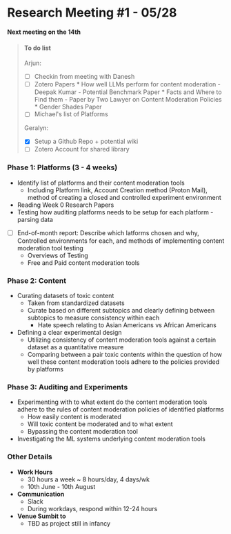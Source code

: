 # Research Meeting #1 - 05/28
**Next meeting on the 14th**

> #### To do list
> Arjun: 
> - [ ] Checkin from meeting with Danesh 
> - [ ] Zotero Papers
     * How well LLMs perform for content moderation  - Deepak Kumar - Potential Benchmark Paper
     * Facts and Where to Find them - Paper by Two Lawyer on Content Moderation Policies
     * Gender Shades Paper
> - [ ] Michael's list of Platforms
> 
> Geralyn: 
> - [x] Setup a Github Repo + potential wiki
> - [ ] Zotero Account for shared library
> 

### Phase 1: Platforms (3 - 4 weeks)
* Identify list of platforms and their content moderation tools 
    * Including Platform link, Account Creation method (Proton Mail), method of creating a closed and controlled experiment environment
* Reading Week 0 Research Papers 
* Testing how auditing platforms needs to be setup for each platform - parsing data 

- [ ] End-of-month report: Describe which latforms chosen and why, Controlled environments for each, and methods of implementing content moderation tool testing
    - Overviews of Testing
    - Free and Paid content moderation tools

### Phase 2: Content

* Curating datasets of toxic content
    * Taken from standardized datasets
    * Curate based on different subtopics and clearly defining between subtopics to measure consistency within each
        * Hate speech relating to Asian Americans vs African Americans
* Defining a clear experimental design
    * Utilizing consistency of content moderation tools against a certain dataset as a quantitative measure
    * Comparing between a pair toxic contents within the question of how well these content moderation tools adhere to the policies provided by platforms
    

### Phase 3: Auditing and Experiments
* Experimenting with to what extent do the content moderation tools adhere to the rules of content moderation policies of identified platforms
    * How easily content is moderated
    * Will toxic content be moderated and to what extent
    * Bypassing the content moderation tool
* Investigating the ML systems underlying content moderation tools 

### Other Details
- **Work Hours** 
    - 30 hours a week ~ 8 hours/day, 4 days/wk 
    - 10th June - 10th August
- **Communication**
    - Slack 
    - During workdays, respond within 12-24 hours
- **Venue Sumbit to**
    - TBD as project still in infancy
